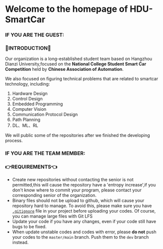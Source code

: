 # Welcome to the homepage of HDU-SmartCar

### **IF YOU ARE THE GUEST:**

### :robot:INTRODUCTION:robot:

Our organization is a long-established student team based on Hangzhou Dianzi University,focused on the **National College Student Smart Car Competition** held by **Chinese Association of Automation**.

We also focused on figuring technical problems that are related to smartcar technology, including:

1. Hardware Design
2. Control Design
3. Embedded Programming
4. Computer Vision
5. Communication Protocol Design
6. Path Planning
7. DL、ML、RL

We will public some of the repositories after we finished the developing process.

### **IF YOU ARE THE TEAM MEMBER:**

### :point_right:REQUIREMENTS:point_left:

- Create new repositories without contacting the senior is not permitted,this will cause the repository have a 'entropy increase',if you don't know where to commit your program, please contact your corresponding senior of the organization.
- Binary files should not be upload to github, which will cause your repository hard to manage. To avoid this, please make sure you have [`.gitignore`](https://github.com/UoN-Lancet/.github/blob/master/.gitignore) file in your project before uploading your codes. Of course, you can manage large files with Git LFS
- Update your code if you have any changes, even if your code still have bugs to be fixed.
- When update unstable codes and codes with error, please **do not** push your codes to the `master/main` branch. Push them to the `dev` branch instead.